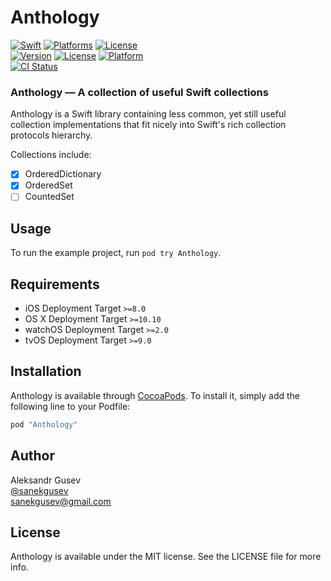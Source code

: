 # Anthology

[![Swift](https://img.shields.io/badge/swift-2.2-orange.svg?style=flat)](https://developer.apple.com/swift/)
[![Platforms](https://img.shields.io/badge/platform-osx%20%7C%20ios%20%7C%20watchos%20%7C%20tvos-lightgrey.svg)](https://developer.apple.com/swift/)
[![License](https://img.shields.io/badge/license-MIT-71787A.svg)](https://tldrlegal.com/license/mit-license)  
[![Version](https://img.shields.io/cocoapods/v/Anthology.svg?style=flat)](http://cocoapods.org/pods/Anthology)
[![License](https://img.shields.io/cocoapods/l/Anthology.svg?style=flat)](http://cocoapods.org/pods/Anthology)
[![Platform](https://img.shields.io/cocoapods/p/Anthology.svg?style=flat)](http://cocoapods.org/pods/Anthology)  
[![CI Status](http://img.shields.io/travis/sanekgusev/Anthology.svg?style=flat)](https://travis-ci.org/sanekgusev/Anthology)

### Anthology — A collection of useful Swift collections

Anthology is a Swift library containing less common, yet still useful collection implementations that fit nicely into Swift's rich collection protocols hierarchy.

Collections include:

- [x] OrderedDictionary
- [x] OrderedSet
- [ ] CountedSet

## Usage

To run the example project, run `pod try Anthology`.

## Requirements

- iOS Deployment Target ```>=8.0```
- OS X Deployment Target ```>=10.10```
- watchOS Deployment Target ```>=2.0```
- tvOS Deployment Target ```>=9.0```

## Installation

Anthology is available through [CocoaPods](http://cocoapods.org). To install
it, simply add the following line to your Podfile:

```ruby
pod "Anthology"
```

## Author

Aleksandr Gusev  
[@sanekgusev](https://twitter.com/sanekgusev)  
sanekgusev@gmail.com  

## License

Anthology is available under the MIT license. See the LICENSE file for more info.
